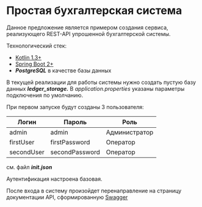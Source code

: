 # Простая бухгалтерская система

Данное предложение является примером создания сервиса, реализующего REST-API упрошенной бухгалтерской системы.

Технологический стек:
- [Kotlin 1.3+](https://kotlinlang.org/)
- [Spring Boot 2+](https://spring.io/projects/spring-boot)
- ***PostgreSQL*** в качестве базы данных

В текущей реализации для работы системы нужно создать пустую базу данных ***ledger_storage.*** 
В *application.properties* указаны параметры подключения по умолчанию.

При первом запуске будут созданы 3 пользователя:

|  Логин | Пароль | Роль|
| ------ | ------ | ---- |
| admin | admin | Администратор |
| firstUser | firstPassword | Оператор |
| secondUser | secondPassword | Оператор |

см. файл ***init.json***

Аутентификация настроена базовая.

После входа в систему произойдет перенаправление на страницу документации API, сформированную [Swagger](https://swagger.io/docs/specification/2-0/what-is-swagger/)
